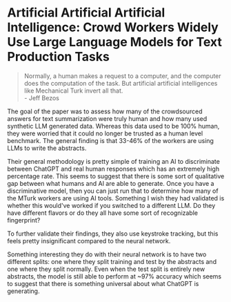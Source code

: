 # Artificial Artificial Artificial Intelligence: Crowd Workers Widely Use Large Language Models for Text Production Tasks

> Normally, a human makes a request to a computer, and the computer does the computation of the task. But artificial artificial intelligences like Mechanical Turk invert all that.  
> \- Jeff Bezos

The goal of the paper was to assess how many of the crowdsourced answers for text summarization were truly human and how many used synthetic LLM generated data. Whereas this data used to be 100% human, they were worried that it could no longer be trusted as a human level benchmark. The general finding is that 33-46% of the workers are using LLMs to write the abstracts.

Their general methodology is pretty simple of training an AI to discriminate between ChatGPT and real human responses which has an extremely high percentage rate. This seems to suggest that there is some sort of qualitative gap between what humans and AI are able to generate. Once you have a discriminative model, then you can just run that to determine how many of the MTurk workers are using AI tools. Something I wish they had validated is whether this would've worked if you switched to a different LLM. Do they have different flavors or do they all have some sort of recognizable fingerprint?

To further validate their findings, they also use keystroke tracking, but this feels pretty insignificant compared to the neural network.

Something interesting they do with their neural network is to have two different splits: one where they split training and test by the abstracts and one where they split normally. Even when the test split is entirely new abstracts, the model is still able to perform at ~97% accuracy which seems to suggest that there is something universal about what ChatGPT is generating.